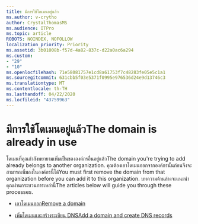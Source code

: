 ```yaml
---
title: มีการใช้โดเมนอยู่แล้ว
ms.author: v-crytho
author: CrystalThomasMS
ms.audience: ITPro
ms.topic: article
ROBOTS: NOINDEX, NOFOLLOW
localization_priority: Priority
ms.assetid: 3b01008b-f57d-4a82-837c-d22a0ac6a294
ms.custom:
- "29"
- "10"
ms.openlocfilehash: 71e58081757e1cd8a61753f7c48283fe05e5c1a1
ms.sourcegitcommit: 631cbb5f03e5371f0995e976536d24e9d13746c3
ms.translationtype: MT
ms.contentlocale: th-TH
ms.lasthandoff: 04/22/2020
ms.locfileid: "43759963"
---
```

# <a name="the-domain-is-already-in-use"></a><span data-ttu-id="f1540-102">มีการใช้โดเมนอยู่แล้ว</span><span class="sxs-lookup"><span data-stu-id="f1540-102">The domain is already in use</span></span>

<span data-ttu-id="f1540-103">โดเมนที่คุณกําลังพยายามเพิ่มเป็นขององค์กรอื่นอยู่แล้ว</span><span class="sxs-lookup"><span data-stu-id="f1540-103">The domain you're trying to add already belongs to another organization.</span></span> <span data-ttu-id="f1540-104">คุณต้องเอาโดเมนออกจากองค์กรนั้นก่อนจึงจะสามารถเพิ่มลงในองค์กรนี้ได้</span><span class="sxs-lookup"><span data-stu-id="f1540-104">You must first remove the domain from that organization before you can add it to this organization.</span></span> <span data-ttu-id="f1540-105">บทความด้านล่างจะแนะนําคุณผ่านกระบวนการเหล่านี้</span><span class="sxs-lookup"><span data-stu-id="f1540-105">The articles below will guide you through these processes.</span></span>
  
- [<span data-ttu-id="f1540-106">เอาโดเมนออก</span><span class="sxs-lookup"><span data-stu-id="f1540-106">Remove a domain</span></span>](https://docs.microsoft.com/office365/admin/get-help-with-domains/remove-a-domain)

- [<span data-ttu-id="f1540-107">เพิ่มโดเมนและสร้างระเบียน DNS</span><span class="sxs-lookup"><span data-stu-id="f1540-107">Add a domain and create DNS records</span></span>](https://docs.microsoft.com/office365/admin/get-help-with-domains/create-dns-records-at-any-dns-hosting-provider)
